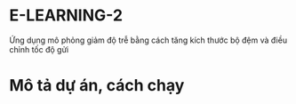 # E-LEARNING-2
Ứng dụng mô phỏng giảm độ trễ bằng cách tăng kích thước bộ đệm và điều chỉnh tốc độ gửi
# Mô tả dự án, cách chạy